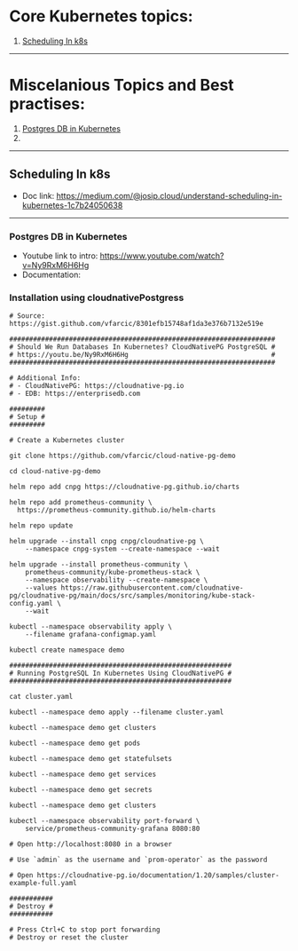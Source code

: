 # Core Kubernetes topics:

1. [Scheduling In k8s](#scheduling-in-k8s)


---
# Miscelanious Topics and Best practises:

1. [Postgres DB in Kubernetes](#postgres-db-in-kubernetes)
2. 
---


## Scheduling In k8s
- Doc link: https://medium.com/@josip.cloud/understand-scheduling-in-kubernetes-1c7b24050638 
---


### Postgres DB in Kubernetes

- Youtube link to intro: https://www.youtube.com/watch?v=Ny9RxM6H6Hg
- Documentation:

### Installation using cloudnativePostgress
```
# Source: https://gist.github.com/vfarcic/8301efb15748af1da3e376b7132e519e

###################################################################
# Should We Run Databases In Kubernetes? CloudNativePG PostgreSQL #
# https://youtu.be/Ny9RxM6H6Hg                                    #
###################################################################

# Additional Info:
# - CloudNativePG: https://cloudnative-pg.io
# - EDB: https://enterprisedb.com

#########
# Setup #
#########

# Create a Kubernetes cluster

git clone https://github.com/vfarcic/cloud-native-pg-demo

cd cloud-native-pg-demo

helm repo add cnpg https://cloudnative-pg.github.io/charts

helm repo add prometheus-community \
  https://prometheus-community.github.io/helm-charts

helm repo update

helm upgrade --install cnpg cnpg/cloudnative-pg \
    --namespace cnpg-system --create-namespace --wait

helm upgrade --install prometheus-community \
    prometheus-community/kube-prometheus-stack \
    --namespace observability --create-namespace \
    --values https://raw.githubusercontent.com/cloudnative-pg/cloudnative-pg/main/docs/src/samples/monitoring/kube-stack-config.yaml \
    --wait

kubectl --namespace observability apply \
    --filename grafana-configmap.yaml

kubectl create namespace demo

########################################################
# Running PostgreSQL In Kubernetes Using CloudNativePG #
########################################################

cat cluster.yaml

kubectl --namespace demo apply --filename cluster.yaml

kubectl --namespace demo get clusters

kubectl --namespace demo get pods

kubectl --namespace demo get statefulsets

kubectl --namespace demo get services

kubectl --namespace demo get secrets

kubectl --namespace demo get clusters

kubectl --namespace observability port-forward \
    service/prometheus-community-grafana 8080:80

# Open http://localhost:8080 in a browser

# Use `admin` as the username and `prom-operator` as the password

# Open https://cloudnative-pg.io/documentation/1.20/samples/cluster-example-full.yaml

###########
# Destroy #
###########

# Press Ctrl+C to stop port forwarding
# Destroy or reset the cluster

```
